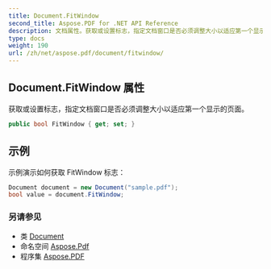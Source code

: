 ```yaml
---
title: Document.FitWindow
second_title: Aspose.PDF for .NET API Reference
description: 文档属性。获取或设置标志，指定文档窗口是否必须调整大小以适应第一个显示的页面
type: docs
weight: 190
url: /zh/net/aspose.pdf/document/fitwindow/
---
```

## Document.FitWindow 属性

获取或设置标志，指定文档窗口是否必须调整大小以适应第一个显示的页面。

```csharp
public bool FitWindow { get; set; }
```

## 示例

示例演示如何获取 FitWindow 标志：

```csharp
Document document = new Document("sample.pdf");
bool value = document.FitWindow;
```

### 另请参见

* 类 [Document](../)
* 命名空间 [Aspose.Pdf](../../../aspose.pdf/)
* 程序集 [Aspose.PDF](../../../)